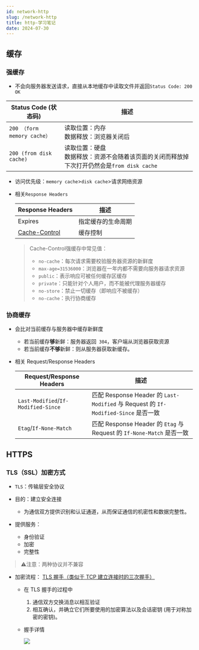 ```yaml
---
id: network-http
slug: /network-http
title: http-学习笔记
date: 2024-07-30
---
```


## 缓存

###  强缓存

*  不会向服务器发送请求，直接从本地缓存中读取文件并返回`Status Code: 200 OK` 

  | Status Code (状态码)        | 描述                                                         |
  | --------------------------- | ------------------------------------------------------------ |
  | `200 （form memory cache）` | 读取位置：内存<br />数据释放：浏览器关闭后                   |
  | `200 (from disk cache)`     | 读取位置：硬盘<br />数据释放：资源不会随着该页面的关闭而释放掉下次打开仍然会是`from disk cache` |

* 访问优先级：`memory cache`>`disk cache`>请求网络资源

* 相关`Response Headers`

  | Response Headers                                             | 描述               |
  | ------------------------------------------------------------ | ------------------ |
  | Expires                                                      | 指定缓存的生命周期 |
  | [Cache-Control](https://developer.mozilla.org/zh-CN/docs/Web/HTTP/Headers/Cache-Control) | 缓存控制           |

  > Cache-Control强缓存中常见值：
  >
  > * `no-cache`：每次请求需要校验服务器资源的新鲜度
  > * `max-age=31536000`：浏览器在一年内都不需要向服务器请求资源
  > * `public`：表示响应可被任何缓存区缓存
  > * `private`：只能针对个人用户，而不能被代理服务器缓存
  > * `no-store`：禁止一切缓存（即响应不被缓存）
  > * `no-cache`：执行协商缓存

### 协商缓存

* 会比对当前缓存与服务器中缓存新鲜度

  * 若当前缓存**够**新鲜：服务器返回` 304`，客户端从浏览器获取资源
  * 若当前缓存**不够**新鲜：则从服务器获取新缓存。

* 相关 Request/Response Headers

  | Request/Response Headers            | 描述                                                         |
  | ----------------------------------- | ------------------------------------------------------------ |
  | `Last-Modified`/`If-Modified-Since` | 匹配 Response Header 的 `Last-Modified` 与 Request 的 `If-Modified-Since` 是否一致 |
  | `Etag`/`If-None-Match`              | 匹配 Response Header 的 `Etag` 与 Request 的 `If-None-Match` 是否一致 |

  

## HTTPS

### TLS（SSL）加密方式

* `TLS`：传输层安全协议

* 目的：建立安全连接
  * 为通信双方提供识别和认证通道，从而保证通信的机密性和数据完整性。
* 提供服务：
  * 身份验证
  * 加密
  * 完整性

> ⚠️注意：两种协议并不兼容

* 加密流程： [TLS 握手（类似于 TCP 建立连接时的三次握手）](https://www.bilibili.com/video/BV1KY411x7Jp/?spm_id_from=333.337.search-card.all.click&vd_source=2f682a60feabf0f730ad09e0f980ce83)

  * 在 TLS 握手的过程中

    1. 通信双方交换消息以相互验证
    2. 相互确认，并确立它们所要使用的加密算法以及会话密钥 (用于对称加密的密钥)。

  * 握手详情

    ![](https://segmentfault.com/img/bVbCCMD)
